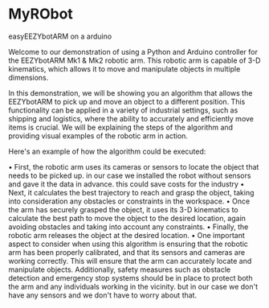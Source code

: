 # MyRObot
 easyEEZYbotARM on a arduino 
 
 
 Welcome to our demonstration of using a Python and Arduino controller for the EEZYbotARM Mk1 & Mk2 robotic arm. This robotic arm is capable of 3-D kinematics, which allows it to move and manipulate objects in multiple dimensions.

In this demonstration, we will be showing you an algorithm that allows the EEZYbotARM to pick up and move an object to a different position. This functionality can be applied in a variety of industrial settings, such as shipping and logistics, where the ability to accurately and efficiently move items is crucial. We will be explaining the steps of the algorithm and providing visual examples of the robotic arm in action.

Here's an example of how the algorithm could be executed:

•	First, the robotic arm uses its cameras or sensors to locate the object that needs to be picked up. in our case we installed the robot without sensors and gave it the data in advance. this could save costs for the industry 
•	Next, it calculates the best trajectory to reach and grasp the object, taking into consideration any obstacles or constraints in the workspace.
•	Once the arm has securely grasped the object, it uses its 3-D kinematics to calculate the best path to move the object to the desired location, again avoiding obstacles and taking into account any constraints.
•	Finally, the robotic arm releases the object at the desired location.
•	One important aspect to consider when using this algorithm is ensuring that the robotic arm has been properly calibrated, and that its sensors and cameras are working correctly. This will ensure that the arm can accurately locate and manipulate objects. Additionally, safety measures such as obstacle detection and emergency stop systems should be in place to protect both the arm and any individuals working in the vicinity. but in our case we don't have any sensors and we don't have to worry about that.
